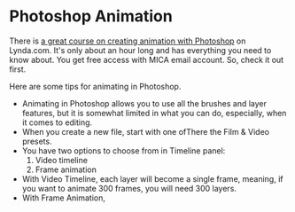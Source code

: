 # Photoshop Animation

There is [a great course on creating animation with Photoshop](https://www.lynda.com/After-Effects-tutorials/Motion-Graphics-Loops-01-Photoshop-Techniques/483234-2.html) on Lynda.com. It's only about an hour long and has everything you need to know about. You get free access with MICA email account. So, check it out first.

Here are some tips for animating in Photoshop.

- Animating in Photoshop allows you to use all the brushes and layer features, but it is somewhat limited in what you can do, especially, when it comes to editing.
- When you create a new file, start with one ofThere the Film & Video presets.
- You have two options to choose from in Timeline panel:
    1. Video timeline
    1. Frame animation
- With Video Timeline, each layer will become a single frame, meaning, if you want to animate 300 frames, you will need 300 layers.
- With Frame Animation, 

